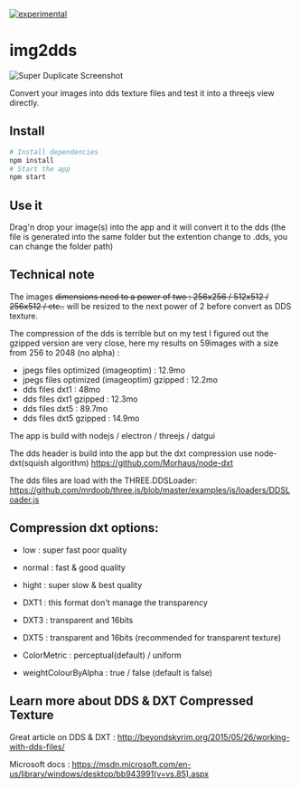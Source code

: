[![experimental](http://badges.github.io/stability-badges/dist/experimental.svg)](http://github.com/badges/stability-badges)

# img2dds

![Super Duplicate Screenshot](http://makiopolis.com/img2dds.jpg)

Convert your images into dds texture files and test it into a threejs view directly.

## Install

```bash
# Install dependencies
npm install
# Start the app
npm start
```

## Use it

Drag'n drop your image(s) into the app and it will convert it to the dds (the file is generated into the same folder but the extention change to .dds, you can change the folder path)

## Technical note

The images ~~dimensions need to a power of two : 256x256 / 512x512 / 256x512 / etc..~~ will be resized to the next power of 2 before convert as DDS texture.

The compression of the dds is terrible but on my test I figured out the gzipped version are very close, here my results on 59images with a size from 256 to 2048 (no alpha) :
- jpegs files optimized (imageoptim) : 12.9mo
- jpegs files optimized (imageoptim) gzipped : 12.2mo
- dds files dxt1 : 48mo
- dds files dxt1 gzipped : 12.3mo
- dds files dxt5 : 89.7mo
- dds files dxt5 gzipped : 14.9mo

The app is build with nodejs / electron / threejs / datgui

The dds header is build into the app but the dxt compression use node-dxt(squish algorithm) https://github.com/Morhaus/node-dxt

The dds files are load with the THREE.DDSLoader: https://github.com/mrdoob/three.js/blob/master/examples/js/loaders/DDSLoader.js

## Compression dxt options:
- low : super fast poor quality
- normal : fast & good quality
- hight : super slow & best quality

- DXT1 : this format don't manage the transparency
- DXT3 : transparent and 16bits
- DXT5 : transparent and 16bits (recommended for transparent texture)

- ColorMetric : perceptual(default) / uniform
- weightColourByAlpha : true / false (default is false)

## Learn more about DDS & DXT Compressed Texture

Great article on DDS & DXT : http://beyondskyrim.org/2015/05/26/working-with-dds-files/

Microsoft docs : https://msdn.microsoft.com/en-us/library/windows/desktop/bb943991(v=vs.85).aspx
